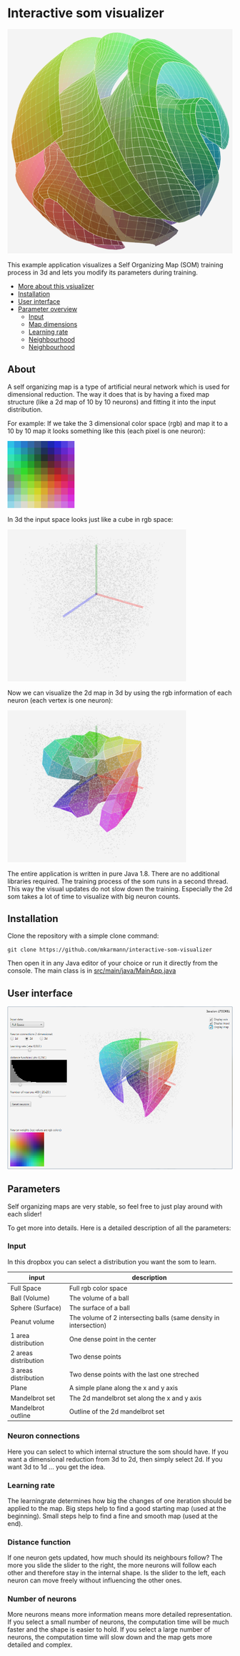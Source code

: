 # Interactive som visualizer
![som map iamge](_images/ball_volume.png)

This example application visualizes a Self Organizing Map (SOM) training process in 3d and lets you modify its parameters during training.

- [More about this vsiualizer](#installation)
- [Installation](#Installation)
- [User interface](#getting-started)
- [Parameter overview](#communication)
    - [Input](#the-team)
    - [Map dimensions](#the-team)
    - [Learning rate](#releases-and-contributing)
    - [Neighbourhood](#the-team)
    - [Neighbourhood](#the-team)

## About
A self organizing map is a type of artificial neural network which is used for dimensional reduction. The way it does that is by having a fixed map structure (like a 2d map of 10 by 10 neurons) and fitting it into the input distribution.

For example: If we take the 3 dimensional color space (rgb) and map it to a 10 by 10 map it looks something like this (each pixel is one neuron):

![som map iamge](_images/colorspace_to_2d_map.png)

In 3d the input space looks just like a cube in rgb space:

![som map iamge](_images/colorspace_input.png)

Now we can visualize the 2d map in 3d by using the rgb information of each neuron (each vertex is one neuron):

![som map iamge](_images/colorspace_with_2d_map.png)

The entire application is written in pure Java 1.8. There are no additional libraries required. The training process of the som runs in a second thread. This way the visual updates do not slow down the training. Especially the 2d som takes a lot of time to visualize with big neuron counts.

## Installation
Clone the repository with a simple clone command:
```
git clone https://github.com/mkarmann/interactive-som-visualizer
```

Then open it in any Java editor of your choice or run it directly from the console.
The main class is in [src/main/java/MainApp.java](src/main/java/MainApp.java)

## User interface
![som map iamge](_images/gui.png)

## Parameters
Self organizing maps are very stable, so feel free to just play around with each slider!

To get more into details. Here is a detailed description of all the parameters:

### Input
In this dropbox you can select a distribution you want the som to learn.

| input                	| description                                                       	|
|----------------------	|-------------------------------------------------------------------	|
| Full Space           	| Full rgb color space                                              	|
| Ball (Volume)        	| The volume of a ball                                              	|
| Sphere (Surface)     	| The surface of a ball                                             	|
| Peanut volume        	| The volume of 2 intersecting balls (same density in intersection) 	|
| 1 area distribution  	| One dense point in the center                                     	|
| 2 areas distribution 	| Two dense points                                                  	|
| 3 areas distribution 	| Two dense points with the last one streched                       	|
| Plane                	| A simple plane along the x and y axis                             	|
| Mandelbrot set       	| The 2d mandelbrot set along the x and y axis                      	|
| Mandelbrot outline   	| Outline of the 2d mandelbrot set                                  	|

### Neuron connections
Here you can select to which internal structure the som should have.
If you want a dimensional reduction from 3d to 2d, then simply select 2d. If you want 3d to 1d ... you get the idea.

### Learning rate
The learningrate determines how big the changes of one iteration should be applied to the map.
Big steps help to find a good starting map (used at the beginning).
Small steps help to find a fine and smooth map (used at the end).

### Distance function
If one neuron gets updated, how much should its neighbours follow?
The more you slide the slider to the right, the more neurons will follow each other and therefore stay in the internal shape.
Is the slider to the left, each neuron can move freely without influencing the other ones.

### Number of neurons
More neurons means more information means more detailed representation.
If you select a small number of neurons, the computation time will be much faster and the shape is easier to hold.
If you select a large number of neurons, the computation time will slow down and the map gets more detailed and complex.
